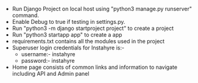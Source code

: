 - Run Django Project on local host using "python3 manage.py runserver" command.
- Enable Debug to true if testing in settings.py.
- Run "python3 -m django startproject project" to create a project
- Run "python3 startapp app" to create a app
- requirements.txt contains all the modules used in the project
- Superuser login credentials for Instahyre is:- 
    - username:- instahyre
    - password:- instahyre
- Home page consists of common links and information to navigate including API and Admin panel    